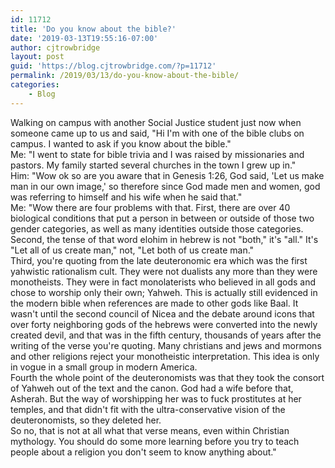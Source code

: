 ```yaml
---
id: 11712
title: 'Do you know about the bible?'
date: '2019-03-13T19:55:16-07:00'
author: cjtrowbridge
layout: post
guid: 'https://blog.cjtrowbridge.com/?p=11712'
permalink: /2019/03/13/do-you-know-about-the-bible/
categories:
    - Blog
---
```


<div class="" data-block="true" data-editor="3nt2r" data-offset-key="fnhcd-0-0"><div class="_1mf _1mj" data-offset-key="fnhcd-0-0"><span data-offset-key="fnhcd-0-0">Walking on campus with another Social Justice student just now when someone came up to us and said, "Hi I'm with one of the bible clubs on campus. I wanted to ask if you know about the bible."</span></div></div><div class="" data-block="true" data-editor="3nt2r" data-offset-key="1dq33-0-0"><div class="_1mf _1mj" data-offset-key="1dq33-0-0"><span data-offset-key="1dq33-0-0"> </span></div></div><div class="" data-block="true" data-editor="3nt2r" data-offset-key="8s4sm-0-0"><div class="_1mf _1mj" data-offset-key="8s4sm-0-0"><span data-offset-key="8s4sm-0-0">Me: "I went to state for bible trivia and I was raised by missionaries and pastors. My family started several churches in the town I grew up in."</span></div></div><div class="" data-block="true" data-editor="3nt2r" data-offset-key="fdvsa-0-0"><div class="_1mf _1mj" data-offset-key="fdvsa-0-0"><span data-offset-key="fdvsa-0-0"> </span></div></div><div class="" data-block="true" data-editor="3nt2r" data-offset-key="8scrc-0-0"><div class="_1mf _1mj" data-offset-key="8scrc-0-0"><span data-offset-key="8scrc-0-0">Him: "Wow ok so are you aware that in Genesis 1:26, God said, 'Let us make man in our own image,' so therefore since God made men and women, god was referring to himself and his wife when he said that."</span></div></div><div class="" data-block="true" data-editor="3nt2r" data-offset-key="bovdh-0-0"><div class="_1mf _1mj" data-offset-key="bovdh-0-0"><span data-offset-key="bovdh-0-0"> </span></div></div><div class="" data-block="true" data-editor="3nt2r" data-offset-key="250jp-0-0"><div class="_1mf _1mj" data-offset-key="250jp-0-0"><span data-offset-key="250jp-0-0">Me: "Wow there are four problems with that. First, there are over 40 biological conditions that put a person in between or outside of those two gender categories, as well as many identities outside those categories. </span></div></div><div class="" data-block="true" data-editor="3nt2r" data-offset-key="6ojvd-0-0"><div class="_1mf _1mj" data-offset-key="6ojvd-0-0"><span data-offset-key="6ojvd-0-0"> </span></div></div><div class="" data-block="true" data-editor="3nt2r" data-offset-key="6svg8-0-0"><div class="_1mf _1mj" data-offset-key="6svg8-0-0"><span data-offset-key="6svg8-0-0"><span data-offset-key="6svg8-0-0">Second, </span></span>the tense of that word elohim in hebrew is not "both," it's "all." It's "Let all of us create man," not, "Let both of us create man."</div><div data-offset-key="6svg8-0-0"></div><div class="_1mf _1mj" data-offset-key="6svg8-0-0"><span data-offset-key="6svg8-0-0">Third, you're quoting from the late deuteronomic era which was the first yahwistic rationalism cult. They were not dualists any more than they were monotheists. They were in fact monolaterists who believed in all gods and chose to worship only their own; Yahweh. This is actually still evidenced in the modern bible when references are made to other gods like Baal. It wasn't until the second council of Nicea and the debate around icons that over forty neighboring gods of the hebrews were converted into the newly created devil, and that was in the fifth century, thousands of years after the writing of the verse you're quoting. Many christians and jews and mormons and other religions reject your monotheistic interpretation. This idea is only in vogue in a small group in modern America.</span></div></div><div class="" data-block="true" data-editor="3nt2r" data-offset-key="8ajf0-0-0"><div class="_1mf _1mj" data-offset-key="8ajf0-0-0"><span data-offset-key="8ajf0-0-0"> </span></div></div><div class="" data-block="true" data-editor="3nt2r" data-offset-key="1l8s6-0-0"><div class="_1mf _1mj" data-offset-key="1l8s6-0-0"><span data-offset-key="1l8s6-0-0">Fourth the whole point of the deuteronomists was that they took the consort of Yahweh out of the text and the canon. God had a wife before that, Asherah. But the way of worshipping her was to fuck prostitutes at her temples, and that didn't fit with the ultra-conservative vision of the deuteronomists, so they deleted her.</span></div></div><div class="" data-block="true" data-editor="3nt2r" data-offset-key="86det-0-0"><div class="_1mf _1mj" data-offset-key="86det-0-0"><span data-offset-key="86det-0-0"> </span></div></div><div class="" data-block="true" data-editor="3nt2r" data-offset-key="43kig-0-0"><div class="_1mf _1mj" data-offset-key="43kig-0-0"><span data-offset-key="43kig-0-0">So no, that is not at all what that verse means, even within Christian mythology. You should do some more learning before you try to teach people about a religion you don't seem to know anything about."</span></div></div>